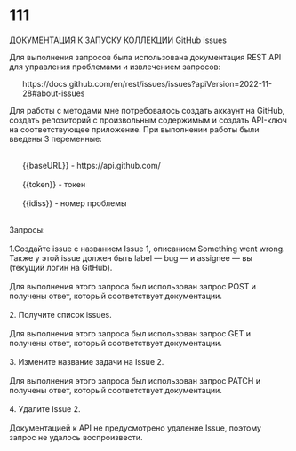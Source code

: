 # 111
ДОКУМЕНТАЦИЯ К ЗАПУСКУ КОЛЛЕКЦИИ GitHub issues

<p>Для выполнения запросов была использована документация REST API для управления проблемами и извлечением запросов:<p>
 
<ol>
https://docs.github.com/en/rest/issues/issues?apiVersion=2022-11-28#about-issues
</ol>
 
<p>Для работы с методами мне потребовалось создать аккаунт на GitHub, создать репозиторий с произвольным содержимым и создать API-ключ на соответствующее приложение.
При выполнении работы были введены 3 переменные:<p> 
<ol>
<br>{{baseURL}} - https://api.github.com/</br>
<br>{{token}} - токен</br>
<br>{{idiss}} - номер проблемы</br>
</ol>
 
<br>Запросы:</br>
<br>1.Создайте issue с названием Issue 1, описанием Something went wrong. Также у этой issue должен быть label — bug — и assignee — вы (текущий логин на GitHub).</br>
<br>Для выполнения этого запроса был использован запрос POST  и получены ответ, который соответствует документации.</br>
<br>2. Получите список issues.</br>
<br>Для выполнения этого запроса был использован запрос GET и получены ответ, который соответствует документации.</br>
<br>3. Измените название задачи на Issue 2.</br>
<br>Для выполнения этого запроса был использован запрос PATCH  и получены ответ, который соответствует документации.</br>
<br>4. Удалите Issue 2.</br>
<br>Документацией к API не предусмотрено удаление  Issue, поэтому запрос не удалось воспроизвести.</br>
